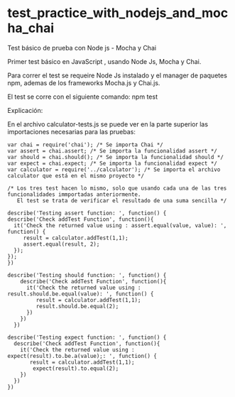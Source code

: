 # test_practice_with_nodejs_and_mocha_chai
Test básico de prueba con Node js - Mocha y Chai

Primer test básico en JavaScript , usando Node Js, Mocha y Chai.

Para correr el test se requeire Node Js instalado y el manager de paquetes npm, ademas de los frameworks Mocha.js y Chai.js.

El test se corre con el siguiente comando:
  npm test
 
 Explicación:
 
 En el archivo calculator-tests.js se puede ver en la parte superior las importaciones necesarias para las pruebas:
 
    var chai = require('chai'); /* Se importa Chai */
    var assert = chai.assert; /* Se importa la funcionalidad assert */
    var should = chai.should(); /* Se importa la funcionalidad should */
    var expect = chai.expect; /* Se importa la funcionalidad expect */
    var calculator = require('../calculator'); /* Se importa el archivo calculator que está en el mismo proyecto */
  
    /* Los tres test hacen lo mismo, solo que usando cada una de las tres funcionalidades immportadas anteriormente. 
       El test se trata de verificar el resultado de una suma sencilla */

    describe('Testing assert function: ', function() {
    describe('Check addTest Function', function(){
      it('Check the returned value using : assert.equal(value, value): ', function() {
         result = calculator.addTest(1,1);
         assert.equal(result, 2);
      });
    });
    })

    describe('Testing should function: ', function() {
        describe('Check addTest Function', function(){
          it('Check the returned value using : result.should.be.equal(value): ', function() {
             result = calculator.addTest(1,1);
             result.should.be.equal(2);
          })
        })
      })

    describe('Testing expect function: ', function() {
      describe('Check addTest Function', function(){
        it('Check the returned value using : expect(result).to.be.a(value);: ', function() {
           result = calculator.addTest(1,1);
            expect(result).to.equal(2);
        })
      })
    })
